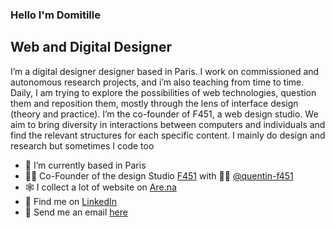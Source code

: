 ### Hello I'm Domitille

## Web and Digital Designer

I’m a digital designer designer based in Paris. I work on commissioned and autonomous research projects, and i’m also teaching from time to time. Daily, I am trying to explore the possibilities of web technologies, question them and reposition them, mostly through the lens of interface design (theory and practice). I’m the co-founder of F451, a web design studio. We aim to bring diversity in interactions between computers and individuals and find the relevant structures for each specific content. I mainly do design and research but sometimes I code too


- 🥐 I’m currently based in Paris
- 👩‍🚒 Co-Founder of the design Studio [F451](https://github.com/f451-faith) with 🧑‍🚒 [@quentin-f451](https://github.com/quentin-f451) 
- 🕸️ I collect a lot of website on [Are.na](https://www.are.na/domitille-debret) 
- 👔 Find me on [LinkedIn](https://www.linkedin.com/in/domitille-debret-376640107/)
- 📮 Send me an email [here](mailto:domitille@f451.faith)

